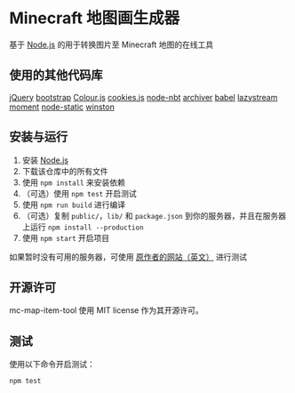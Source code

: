 Minecraft 地图画生成器
================

基于 [Node.js](https://nodejs.org/zh-cn/) 的用于转换图片至 Minecraft 地图的在线工具

使用的其他代码库
----------------
[jQuery](https://jquery.com/)
[bootstrap](https://github.com/twbs/bootstrap)
[Colour.js](http://stevehanov.ca/blog/index.php?id=116)
[cookies.js](https://github.com/ScottHamper/Cookies)
[node-nbt](https://github.com/djfun/node-nbt)
[archiver](https://github.com/ctalkington/node-archiver)
[babel](https://github.com/babel/babel)
[lazystream](https://github.com/jpommerening/node-lazystream)
[moment](https://github.com/moment/moment)
[node-static](https://github.com/cloudhead/node-static)
[winston](https://github.com/winstonjs/winston)

安装与运行
------------------------------------
1. 安装 [Node.js](https://nodejs.org/zh-cn/)
2. 下载该仓库中的所有文件
3. 使用 `npm install` 来安装依赖
4. （可选）使用 `npm test` 开启测试
5. 使用 `npm run build` 进行编译
6. （可选）复制 `public/`，`lib/` 和 `package.json` 到你的服务器，并且在服务器上运行 `npm install --production`
7. 使用 `npm start` 开启项目

如果暂时没有可用的服务器，可使用 [原作者的网站（英文）](http://mc-map.djfun.de) 进行测试


开源许可
--------
mc-map-item-tool 使用 MIT license 作为其开源许可。


测试
-----
使用以下命令开启测试：

    npm test
